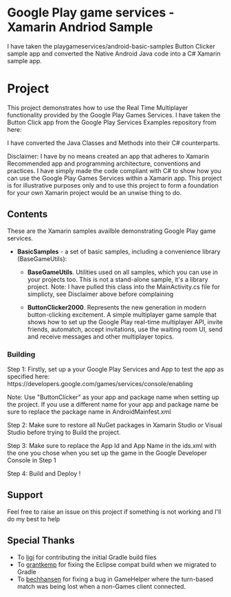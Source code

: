 Google Play game services - Xamarin Andriod Sample
===========================================
I have taken the playgameservices/android-basic-samples Button Clicker sample app and converted the Native Android Java code into a C# Xamarin sample app. 

# Project
This project demonstrates how to use the Real Time Multiplayer functionality provided by the Google Play Games Services. I have taken the Button Click app from the Google Play Services Examples repository from here:

I have converted the Java Classes and Methods into their C# counterparts.

Disclaimer: I have by no means created an app that adheres to Xamarin Recommended app and programming architecture, conventions and practices. I have simply made the code compliant with C# to show how you can use the Google Play Games Services within a Xamarin app. This project is for illustrative purposes only and to use this project to form a foundation for your own Xamarin project would be an unwise thing to do.

<h2>Contents</h2>

These are the Xamarin samples availble demonstrating Google Play game services.

* **BasicSamples** - a set of basic samples, including a convenience library (BaseGameUtils):

    * **BaseGameUtils**. Utilities used on all samples, which you can use in your projects too. This is not a stand-alone sample, it's a library project. Note: I have pulled this class into the MainActivity.cs file for simplicty, see Disclaimer above before complaining

    * **ButtonClicker2000**. Represents the new generation in modern button-clicking excitement. A simple multiplayer game sample that shows how to set up the Google Play real-time multiplayer API, invite friends, automatch, accept invitations, use the waiting room UI, send and receive messages and other multiplayer topics.

<h3>Building</h3>
Step 1: Firstly, set up a your Google Play Services and App to test the app as specified here:
https://developers.google.com/games/services/console/enabling

Note: Use "ButtonClicker" as your app and package name when setting up the project. If you use a different name for your app and package name be sure to replace the package name in AndroidMainfest.xml

Step 2: Make sure to restore all NuGet packages in Xamarin Studio or Visual Studio before trying to Build the project.

Step 3: Make sure to replace the App Id and App Name in the ids.xml with the one you chose when you set up the game in the Google Developer Console in Step 1

Step 4: Build and Deploy !

<h2>Support</h2>

Feel free to raise an issue on this project if something is not working and I'll do my best to help

<h2>Special Thanks</h2>

* To [ligi](http://github.com/ligi) for contributing the initial Gradle build files
* To [grantkemp](https://github.com/grantkemp) for fixing the Eclipse compat build when we migrated to Gradle
* To [bechhansen](https://github.com/bechhansen) for fixing a bug in GameHelper where the turn-based match was being lost when a non-Games client connected.
